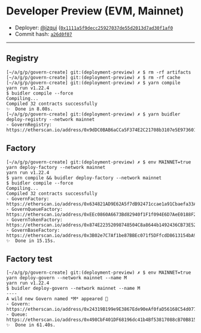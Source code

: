 # Developer Preview (EVM, Mainnet)



* Deployer: [@izqui](https://github.com/izqui) ([`0x1111a5f9decc25927037de55d2013d7ad30f1af0`](https://etherscan.io/address/0x1111a5f9decc25927037de55d2013d7ad30f1af0)
* Commit hash: [`a26d0f07`](https://github.com/aragon/govern/commit/a26d0f073b70839f5182abbace2aef1dd1918b51)

***

## Registry

```
[~/a/g/p/govern-create] git:(deployment-preview) ✗ $ rm -rf artifacts
[~/a/g/p/govern-create] git:(deployment-preview) ✗ $ rm -rf cache
[~/a/g/p/govern-create] git:(deployment-preview) ✗ $ yarn compile
yarn run v1.22.4
$ buidler compile --force
Compiling...
Compiled 32 contracts successfully
✨  Done in 8.08s.
[~/a/g/p/govern-create] git:(deployment-preview) ✗ $ yarn buidler deploy-registry --network mainnet
- GovernRegistry: https://etherscan.io/address/0x9dDC0BAB6aCCa5F374E2C21708b3107e5E973601
```

## Factory

```
[~/a/g/p/govern-create] git:(deployment-preview) ✗ $ env MAINNET=true yarn deploy-factory --network mainnet
yarn run v1.22.4
$ yarn compile && buidler deploy-factory --network mainnet
$ buidler compile --force
Compiling...
Compiled 32 contracts successfully
- GovernFactory: https://etherscan.io/address/0x634821AD9E62A5f7dB92471ccae1a91Cbaefa33A
- GovernQueueFactory: https://etherscan.io/address/0xEEc0860A6673Bd82940f1F1f094E6D7AeE0188F2
- GovernTokenFactory: https://etherscan.io/address/0x874E22352098748504C8a8644b1492436CB73E52
- GovernBaseFactory: https://etherscan.io/address/0x3B02e7C7Af1be87BBEc071f5DFfcdD8613154bA9
✨  Done in 15.15s.
```

## Factory test

```
[~/a/g/p/govern-create] git:(deployment-preview) ✗ $ env MAINNET=true yarn deploy-govern --network mainnet --name M
yarn run v1.22.4
$ buidler deploy-govern --network mainnet --name M
----
A wild new Govern named *M* appeared 🦅
- Govern: https://etherscan.io/address/0x24319B199e9E3867Ede90eAf0faD56168C54d077
- Queue: https://etherscan.io/address/0x498CbF401DF68196dc41b4Bf53817088cB70B815
✨  Done in 61.40s.
```
